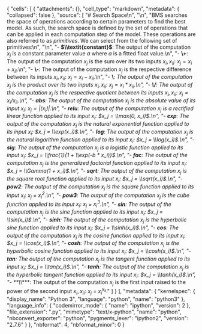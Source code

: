 {
 "cells": [
  {
   "attachments": {},
   "cell_type": "markdown",
   "metadata": {
    "collapsed": false
   },
   "source": [
    "# Search Space\n",
    "\n",
    "BMS searches the space of operations according to certain parameters to find the best model. As such, the search space is defined by the set of operations that can be applied in each computation step of the model. These operations are also referred to as *primitives*. We can select from the following set of primitives:\n",
    "\n",
    "- **$\\textit{constant}$**: The output of the computation $x_j$ is a constant parameter value $a$ where $a$ is a fitted float value.\n",
    "- **\\+**: The output of the computation $x_j$ is the sum over its two inputs $x_i, x_{ii}$: $x_j = x_i + x_{ii}$.\n",
    "- **\\-**: The output of the computation $x_j$ is the respective difference between its inputs $x_i, x_{ii}$: $x_j = x_i - x_{ii}$.\n",
    "- **\\***: The output of the computation $x_j$ is the product over its two inputs $x_i, x_{ii}$: $x_j = x_i * x_{ii}$.\n",
    "- **\\/**: The output of the computation $x_j$ is the respective quotient between its inputs $x_i, x_{ii}$: $x_j = x_i / x_{ii}$.\n",
    "- **abs**: The output of the computation $x_j$ is the absolute value of its input $x_i$: $x_j = |(x_i)|$.\n",
    "- **relu**: The output of the computation $x_j$ is a rectified linear function applied to its input $x_i$: $x_j = \\max(0, x_i)$.\n",
    "- **exp**: The output of the computation $x_j$ is the natural exponential function applied to its input $x_i$: $x_j = \\exp(x_i)$.\n",
    "- **log**: The output of the computation $x_j$ is the natural logarithm function applied to its input $x_i$: $x_j = \\log(x_i)$.\n",
    "- **sig**: The output of the computation $x_j$ is a logistic function applied to its input $x_i$: $x_j = \\frac{1}{1 + \\exp(-b * x_i)}$.\n",
    "- **fac**: The output of the computation $x_j$ is the generalized factorial function applied to its input $x_i$: $x_j = \\Gamma(1 + x_i)$.\n",
    "- **sqrt**: The output of the computation $x_j$ is the square root function applied to its input $x_i$: $x_j = \\sqrt(x_i)$.\n",
    "- **pow2**: The output of the computation $x_j$ is the square function applied to its input $x_i$: $x_j$ = $x_i^2$.\n",
    "- **pow3**: The output of the computation $x_j$ is the cube function applied to its input $x_i$: $x_j$ = $x_i^3$.\n",
    "- **sin**: The output of the computation $x_j$ is the sine function applied to its input $x_i$: $x_j = \\sin(x_i)$.\n",
    "- **sinh**: The output of the computation $x_j$ is the hyperbolic sine function applied to its input $x_i$: $x_j = \\sinh(x_i)$.\n",
    "- **cos**: The output of the computation $x_j$ is the cosine function applied to its input $x_i$: $x_j = \\cos(x_i)$.\n",
    "- **cosh**: The output of the computation $x_j$ is the hyperbolic cosine function applied to its input $x_i$: $x_j = \\cosh(x_i)$.\n",
    "- **tan**: The output of the computation $x_j$ is the tangent function applied to its input $x_i$: $x_j = \\tan(x_i)$.\n",
    "- **tanh**: The output of the computation $x_j$ is the hyperbolic tangent function applied to its input $x_i$: $x_j = \\tanh(x_i)$.\n",
    "- **\\*\\***: The output of the computation $x_j$ is the first input raised to the power of the second input $x_i,x_{ii}$: $x_j$ = $x_i^{x_{ii}}$."
   ]
  }
 ],
 "metadata": {
  "kernelspec": {
   "display_name": "Python 3",
   "language": "python",
   "name": "python3"
  },
  "language_info": {
   "codemirror_mode": {
    "name": "ipython",
    "version": 2
   },
   "file_extension": ".py",
   "mimetype": "text/x-python",
   "name": "python",
   "nbconvert_exporter": "python",
   "pygments_lexer": "ipython2",
   "version": "2.7.6"
  }
 },
 "nbformat": 4,
 "nbformat_minor": 0
}
